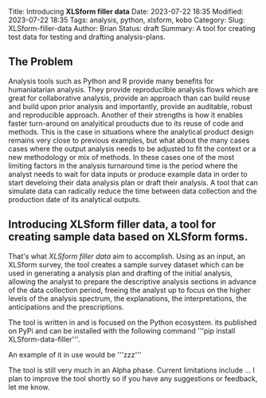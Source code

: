 Title: Introducing **XLSform filler data**
Date: 2023-07-22 18:35
Modified: 2023-07-22 18:35
Tags: analysis, python, xlsform, kobo
Category: 
Slug: XLSform-filler-data
Author: Brian
Status: draft
Summary: A tool for creating test data for testing and drafting analysis-plans. 

## The Problem

Analysis tools such as Python and R provide many benefits for humaniatarian analysis. They provide reproducilble analysis flows which are great for collaborative analysis, provide an approach than can build reuse and build upon prior analysis and importantly, provide an auditable, robust and reproducible approach. 
Another of their strengths is how it enables faster turn-around on analyitical prouducts due to its reuse of code and methods. This is the case in situations where the analytical product design remains very close to previous examples, but what about the many cases cases where the output analysis needs to be adjusted to fit the context or a new methodology or mix of methods. In these cases one of the most limiting factors in the analysis turnaround time is the period where the analyst needs to wait for data inputs or produce example data in order to start develoing their data analysis plan or draft their analysis. 
A tool that can simulate data can radically reduce the time between data collection and the production date of its analytical outputs. 

## Introducing XLSform filler data, a tool for creating sample data based on XLSform forms.  

That's what *XLSform filler data* aim to accomplish. Using as an input, an XLSform survey, the tool creates a sample survey dataset which can be used in generating a analysis plan and drafting of the initial analysis, allowing the analyst to prepare the descriptive analysis sections in advance of the data collection period, freeing the analyst up to focus on the higher levels of the analysis spectrum, the explanations, the interpretations, the anticipations and the prescriptions. 

The tool is written in and is focused on the Python ecosystem. its published on PyPi and can be installed with the following command '''pip install XLSform-data-filler'''.

An example of it in use would be '''zzz'''

The tool is still very much in an Alpha phase. Current limitations include ...
I plan to improve the tool shortly so if you have any suggestions or feedback, let me know. 


